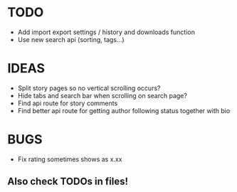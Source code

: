 # TODO

 - Add import export settings / history and downloads function
 - Use new search api (sorting, tags...)


# IDEAS

 - Split story pages so no vertical scrolling occurs?
 - Hide tabs and search bar when scrolling on search page?
 - Find api route for story comments
 - Find better api route for getting author following status together with bio

# BUGS

 - Fix rating sometimes shows as x.xx

## Also check TODOs in files!